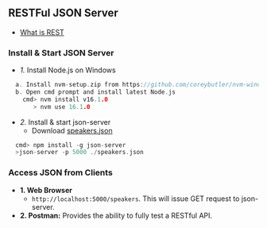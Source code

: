 ## RESTFul JSON Server
- [What is REST](/Networking/OSI-Layers/Layer5/WebServer_WebClient_WebService/WebClient_Connecting_WebServer)

### Install & Start JSON Server
- *1.* Install Node.js on Windows
```c
  a. Install nvm-setup.zip from https://github.com/coreybutler/nvm-windows/releases. It sets up NVM_HOME, NVM_SYMLINK in env varaible.
  b. Open cmd prompt and install latest Node.js
    cmd> nvm install v16.1.0
       > nvm use 16.1.0
```
- *2.* Install & start json-server
  - Download [speakers.json](https://github.com/tmarrs/json-at-work-examples/blob/master/chapter-1/speakers.json)
```c
  cmd> npm install -g json-server
  >json-server -p 5000 ./speakers.json
```

### Access JSON from Clients
- **1. Web Browser**
  - `http://localhost:5000/speakers`. This will issue GET request to json-server.
- **2. Postman:** Provides the ability to fully test a RESTful API.
